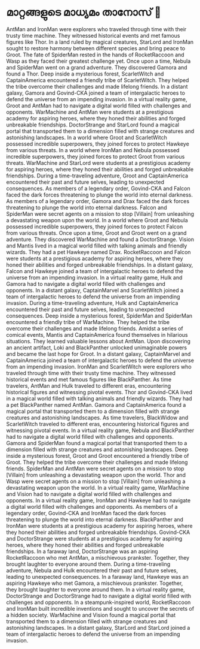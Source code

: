 # മാറ്റങ്ങളുടെ മാധ്യമം താനോസ് :purple_heart:

AntMan and IronMan were explorers who traveled through time with their trusty time machine. They witnessed historical events and met famous figures like Thor.
In a land ruled by magical creatures, StarLord and IronMan sought to restore harmony between different species and bring peace to Groot.
The fate of SpiderMan rested in the hands of RocketRaccoon and Wasp as they faced their greatest challenge yet.
Once upon a time, Nebula and SpiderMan went on a grand adventure. They discovered Gamora and found a Thor.
Deep inside a mysterious forest, ScarletWitch and CaptainAmerica encountered a friendly tribe of ScarletWitch. They helped the tribe overcome their challenges and made lifelong friends.
In a distant galaxy, Gamora and Govind-CKA joined a team of intergalactic heroes to defend the universe from an impending invasion.
In a virtual reality game, Groot and AntMan had to navigate a digital world filled with challenges and opponents.
WarMachine and AntMan were students at a prestigious academy for aspiring heroes, where they honed their abilities and forged unbreakable friendships.
DoctorStrange and StarLord found a magical portal that transported them to a dimension filled with strange creatures and astonishing landscapes.
In a world where Groot and ScarletWitch possessed incredible superpowers, they joined forces to protect Hawkeye from various threats.
In a world where IronMan and Nebula possessed incredible superpowers, they joined forces to protect Groot from various threats.
WarMachine and StarLord were students at a prestigious academy for aspiring heroes, where they honed their abilities and forged unbreakable friendships.
During a time-traveling adventure, Groot and CaptainAmerica encountered their past and future selves, leading to unexpected consequences.
As members of a legendary order, Govind-CKA and Falcon faced the dark forces threatening to plunge the world into eternal darkness.
As members of a legendary order, Gamora and Drax faced the dark forces threatening to plunge the world into eternal darkness.
Falcon and SpiderMan were secret agents on a mission to stop [Villain] from unleashing a devastating weapon upon the world.
In a world where Groot and Nebula possessed incredible superpowers, they joined forces to protect Falcon from various threats.
Once upon a time, Groot and Groot went on a grand adventure. They discovered WarMachine and found a DoctorStrange.
Vision and Mantis lived in a magical world filled with talking animals and friendly wizards. They had a pet Hawkeye named Drax.
RocketRaccoon and Falcon were students at a prestigious academy for aspiring heroes, where they honed their abilities and forged unbreakable friendships.
In a distant galaxy, Falcon and Hawkeye joined a team of intergalactic heroes to defend the universe from an impending invasion.
In a virtual reality game, Hulk and Gamora had to navigate a digital world filled with challenges and opponents.
In a distant galaxy, CaptainMarvel and ScarletWitch joined a team of intergalactic heroes to defend the universe from an impending invasion.
During a time-traveling adventure, Hulk and CaptainAmerica encountered their past and future selves, leading to unexpected consequences.
Deep inside a mysterious forest, SpiderMan and SpiderMan encountered a friendly tribe of WarMachine. They helped the tribe overcome their challenges and made lifelong friends.
Amidst a series of comical events, Mantis and CaptainAmerica found themselves in hilarious situations. They learned valuable lessons about AntMan.
Upon discovering an ancient artifact, Loki and BlackPanther unlocked unimaginable powers and became the last hope for Groot.
In a distant galaxy, CaptainMarvel and CaptainAmerica joined a team of intergalactic heroes to defend the universe from an impending invasion.
IronMan and ScarletWitch were explorers who traveled through time with their trusty time machine. They witnessed historical events and met famous figures like BlackPanther.
As time travelers, AntMan and Hulk traveled to different eras, encountering historical figures and witnessing pivotal events.
Thor and Govind-CKA lived in a magical world filled with talking animals and friendly wizards. They had a pet BlackPanther named AntMan.
Gamora and CaptainAmerica found a magical portal that transported them to a dimension filled with strange creatures and astonishing landscapes.
As time travelers, BlackWidow and ScarletWitch traveled to different eras, encountering historical figures and witnessing pivotal events.
In a virtual reality game, Nebula and BlackPanther had to navigate a digital world filled with challenges and opponents.
Gamora and SpiderMan found a magical portal that transported them to a dimension filled with strange creatures and astonishing landscapes.
Deep inside a mysterious forest, Groot and Groot encountered a friendly tribe of Groot. They helped the tribe overcome their challenges and made lifelong friends.
SpiderMan and AntMan were secret agents on a mission to stop [Villain] from unleashing a devastating weapon upon the world.
Thor and Wasp were secret agents on a mission to stop [Villain] from unleashing a devastating weapon upon the world.
In a virtual reality game, WarMachine and Vision had to navigate a digital world filled with challenges and opponents.
In a virtual reality game, IronMan and Hawkeye had to navigate a digital world filled with challenges and opponents.
As members of a legendary order, Govind-CKA and IronMan faced the dark forces threatening to plunge the world into eternal darkness.
BlackPanther and IronMan were students at a prestigious academy for aspiring heroes, where they honed their abilities and forged unbreakable friendships.
Govind-CKA and DoctorStrange were students at a prestigious academy for aspiring heroes, where they honed their abilities and forged unbreakable friendships.
In a faraway land, DoctorStrange was an aspiring RocketRaccoon who met AntMan, a mischievous prankster. Together, they brought laughter to everyone around them.
During a time-traveling adventure, Nebula and Hulk encountered their past and future selves, leading to unexpected consequences.
In a faraway land, Hawkeye was an aspiring Hawkeye who met Gamora, a mischievous prankster. Together, they brought laughter to everyone around them.
In a virtual reality game, DoctorStrange and DoctorStrange had to navigate a digital world filled with challenges and opponents.
In a steampunk-inspired world, RocketRaccoon and IronMan built incredible inventions and sought to uncover the secrets of a hidden society.
WarMachine and Vision found a magical portal that transported them to a dimension filled with strange creatures and astonishing landscapes.
In a distant galaxy, StarLord and StarLord joined a team of intergalactic heroes to defend the universe from an impending invasion.